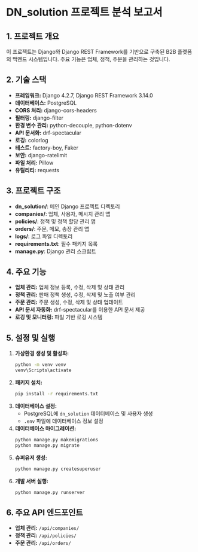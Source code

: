 # DN_solution 프로젝트 분석 보고서

## 1. 프로젝트 개요

이 프로젝트는 Django와 Django REST Framework를 기반으로 구축된 B2B 플랫폼의 백엔드 시스템입니다. 주요 기능은 업체, 정책, 주문을 관리하는 것입니다.

## 2. 기술 스택

- **프레임워크:** Django 4.2.7, Django REST Framework 3.14.0
- **데이터베이스:** PostgreSQL
- **CORS 처리:** django-cors-headers
- **필터링:** django-filter
- **환경 변수 관리:** python-decouple, python-dotenv
- **API 문서화:** drf-spectacular
- **로깅:** colorlog
- **테스트:** factory-boy, Faker
- **보안:** django-ratelimit
- **파일 처리:** Pillow
- **유틸리티:** requests

## 3. 프로젝트 구조

- **dn_solution/**: 메인 Django 프로젝트 디렉토리
- **companies/**: 업체, 사용자, 메시지 관리 앱
- **policies/**: 정책 및 정책 할당 관리 앱
- **orders/**: 주문, 메모, 송장 관리 앱
- **logs/**: 로그 파일 디렉토리
- **requirements.txt**: 필수 패키지 목록
- **manage.py**: Django 관리 스크립트

## 4. 주요 기능

- **업체 관리:** 업체 정보 등록, 수정, 삭제 및 상태 관리
- **정책 관리:** 판매 정책 생성, 수정, 삭제 및 노출 여부 관리
- **주문 관리:** 주문 생성, 수정, 삭제 및 상태 업데이트
- **API 문서 자동화:** drf-spectacular를 이용한 API 문서 제공
- **로깅 및 모니터링:** 파일 기반 로깅 시스템

## 5. 설정 및 실행

1.  **가상환경 생성 및 활성화:**
    ```bash
    python -m venv venv
    venv\Scripts\activate
    ```
2.  **패키지 설치:**
    ```bash
    pip install -r requirements.txt
    ```
3.  **데이터베이스 설정:**
    - PostgreSQL에 `dn_solution` 데이터베이스 및 사용자 생성
    - `.env` 파일에 데이터베이스 정보 설정
4.  **데이터베이스 마이그레이션:**
    ```bash
    python manage.py makemigrations
    python manage.py migrate
    ```
5.  **슈퍼유저 생성:**
    ```bash
    python manage.py createsuperuser
    ```
6.  **개발 서버 실행:**
    ```bash
    python manage.py runserver
    ```

## 6. 주요 API 엔드포인트

- **업체 관리:** `/api/companies/`
- **정책 관리:** `/api/policies/`
- **주문 관리:** `/api/orders/`
